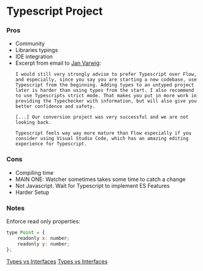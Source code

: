 # Typescript Project

### Pros

- Community
- Libraries typings
- IDE integration
- Excerpt from email to [Jan Varwig](http://jan.varwig.org/2017/02/15/flow-vs-typescript.html):
  ```
  I would still very strongly advise to prefer Typescript over Flow, and especially, since you say you are starting a new codebase, use Typescript from the beginning. Adding types to an untyped project later is harder than using types from the start. I also recommend to use Typescripts strict mode. That makes you put in more work in providing the Typechecker with information, but will also give you better confidence and safety.

  [...] Our conversion project was very successful and we are not looking back.

  Typescript feels way way more mature than Flow especially if you consider using Visual Studio Code, which has an amazing editing experience for Typescript.
  ```

### Cons

- Compiling time
- MAIN ONE: Watcher sometimes takes some time to catch a change
- Not Javascript. Wait for Typescript to implement ES Features
- Harder Setup

### Notes

Enforce read only properties:
```Javascript
type Point = {
    readonly x: number;
    readonly y: number;
};
```

[Types vs Interfaces](https://stackoverflow.com/questions/37233735/typescript-interfaces-vs-types)
[Types vs Interfaces](https://stackoverflow.com/questions/36782896/in-typescript-what-is-the-difference-between-type-and-interface)
